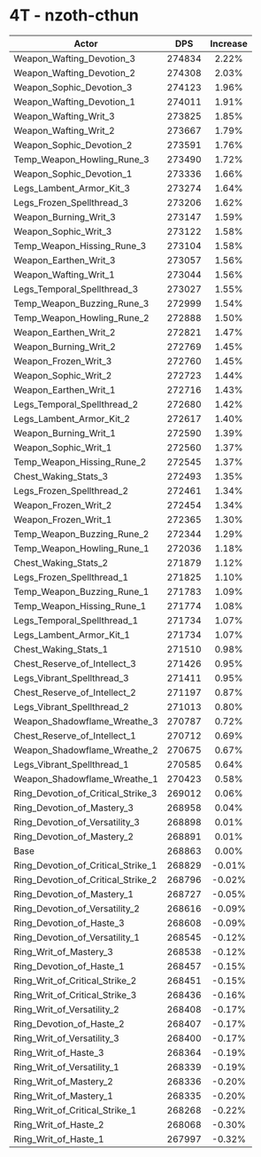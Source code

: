 # 4T - nzoth-cthun
| Actor | DPS | Increase |
|---|:---:|:---:|
|Weapon_Wafting_Devotion_3|274834|2.22%|
|Weapon_Wafting_Devotion_2|274308|2.03%|
|Weapon_Sophic_Devotion_3|274123|1.96%|
|Weapon_Wafting_Devotion_1|274011|1.91%|
|Weapon_Wafting_Writ_3|273825|1.85%|
|Weapon_Wafting_Writ_2|273667|1.79%|
|Weapon_Sophic_Devotion_2|273591|1.76%|
|Temp_Weapon_Howling_Rune_3|273490|1.72%|
|Weapon_Sophic_Devotion_1|273336|1.66%|
|Legs_Lambent_Armor_Kit_3|273274|1.64%|
|Legs_Frozen_Spellthread_3|273206|1.62%|
|Weapon_Burning_Writ_3|273147|1.59%|
|Weapon_Sophic_Writ_3|273122|1.58%|
|Temp_Weapon_Hissing_Rune_3|273104|1.58%|
|Weapon_Earthen_Writ_3|273057|1.56%|
|Weapon_Wafting_Writ_1|273044|1.56%|
|Legs_Temporal_Spellthread_3|273027|1.55%|
|Temp_Weapon_Buzzing_Rune_3|272999|1.54%|
|Temp_Weapon_Howling_Rune_2|272888|1.50%|
|Weapon_Earthen_Writ_2|272821|1.47%|
|Weapon_Burning_Writ_2|272769|1.45%|
|Weapon_Frozen_Writ_3|272760|1.45%|
|Weapon_Sophic_Writ_2|272723|1.44%|
|Weapon_Earthen_Writ_1|272716|1.43%|
|Legs_Temporal_Spellthread_2|272680|1.42%|
|Legs_Lambent_Armor_Kit_2|272617|1.40%|
|Weapon_Burning_Writ_1|272590|1.39%|
|Weapon_Sophic_Writ_1|272560|1.37%|
|Temp_Weapon_Hissing_Rune_2|272545|1.37%|
|Chest_Waking_Stats_3|272493|1.35%|
|Legs_Frozen_Spellthread_2|272461|1.34%|
|Weapon_Frozen_Writ_2|272454|1.34%|
|Weapon_Frozen_Writ_1|272365|1.30%|
|Temp_Weapon_Buzzing_Rune_2|272344|1.29%|
|Temp_Weapon_Howling_Rune_1|272036|1.18%|
|Chest_Waking_Stats_2|271879|1.12%|
|Legs_Frozen_Spellthread_1|271825|1.10%|
|Temp_Weapon_Buzzing_Rune_1|271783|1.09%|
|Temp_Weapon_Hissing_Rune_1|271774|1.08%|
|Legs_Temporal_Spellthread_1|271734|1.07%|
|Legs_Lambent_Armor_Kit_1|271734|1.07%|
|Chest_Waking_Stats_1|271510|0.98%|
|Chest_Reserve_of_Intellect_3|271426|0.95%|
|Legs_Vibrant_Spellthread_3|271411|0.95%|
|Chest_Reserve_of_Intellect_2|271197|0.87%|
|Legs_Vibrant_Spellthread_2|271013|0.80%|
|Weapon_Shadowflame_Wreathe_3|270787|0.72%|
|Chest_Reserve_of_Intellect_1|270712|0.69%|
|Weapon_Shadowflame_Wreathe_2|270675|0.67%|
|Legs_Vibrant_Spellthread_1|270585|0.64%|
|Weapon_Shadowflame_Wreathe_1|270423|0.58%|
|Ring_Devotion_of_Critical_Strike_3|269012|0.06%|
|Ring_Devotion_of_Mastery_3|268958|0.04%|
|Ring_Devotion_of_Versatility_3|268898|0.01%|
|Ring_Devotion_of_Mastery_2|268891|0.01%|
|Base|268863|0.00%|
|Ring_Devotion_of_Critical_Strike_1|268829|-0.01%|
|Ring_Devotion_of_Critical_Strike_2|268796|-0.02%|
|Ring_Devotion_of_Mastery_1|268727|-0.05%|
|Ring_Devotion_of_Versatility_2|268616|-0.09%|
|Ring_Devotion_of_Haste_3|268608|-0.09%|
|Ring_Devotion_of_Versatility_1|268545|-0.12%|
|Ring_Writ_of_Mastery_3|268538|-0.12%|
|Ring_Devotion_of_Haste_1|268457|-0.15%|
|Ring_Writ_of_Critical_Strike_2|268451|-0.15%|
|Ring_Writ_of_Critical_Strike_3|268436|-0.16%|
|Ring_Writ_of_Versatility_2|268408|-0.17%|
|Ring_Devotion_of_Haste_2|268407|-0.17%|
|Ring_Writ_of_Versatility_3|268400|-0.17%|
|Ring_Writ_of_Haste_3|268364|-0.19%|
|Ring_Writ_of_Versatility_1|268339|-0.19%|
|Ring_Writ_of_Mastery_2|268336|-0.20%|
|Ring_Writ_of_Mastery_1|268335|-0.20%|
|Ring_Writ_of_Critical_Strike_1|268268|-0.22%|
|Ring_Writ_of_Haste_2|268068|-0.30%|
|Ring_Writ_of_Haste_1|267997|-0.32%|
